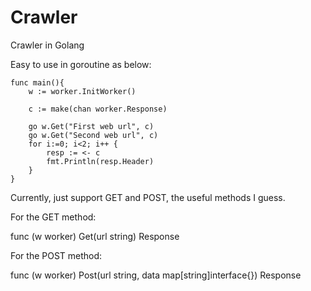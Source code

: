 # Crawler
Crawler in Golang


Easy to use in goroutine as below:
```golang
func main(){
	w := worker.InitWorker()

	c := make(chan worker.Response)

	go w.Get("First web url", c)
	go w.Get("Second web url", c)
	for i:=0; i<2; i++ {
		resp := <- c
		fmt.Println(resp.Header)
	}
}
```

Currently, just support GET and POST, the useful methods I guess. 

For the GET method:

func (w worker) Get(url string) Response

For the POST method:

func (w worker) Post(url string, data map[string]interface{}) Response


